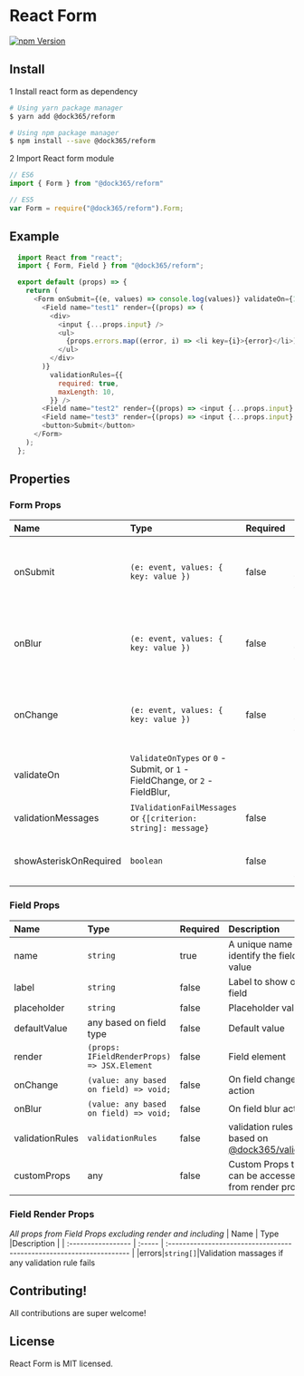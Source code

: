 # React Form
<!-- [![Build Status](https://travis-ci.org/dock365/reform.svg?branch=master)](https://travis-ci.org/dock365/reform) -->
[![npm Version](https://img.shields.io/npm/v/@dock365/reform.svg)](https://www.npmjs.com/package/@dock365/reform)


## Install
1 Install react form as dependency
  ```bash
  # Using yarn package manager
  $ yarn add @dock365/reform

  # Using npm package manager
  $ npm install --save @dock365/reform
  ```
2 Import React form module
  ```javascript
  // ES6
  import { Form } from "@dock365/reform"

  // ES5
  var Form = require("@dock365/reform").Form;
  ```
## Example

```javascript
  import React from "react";
  import { Form, Field } from "@dock365/reform";

  export default (props) => {
    return (
      <Form onSubmit={(e, values) => console.log(values)} validateOn={1}>
        <Field name="test1" render={(props) => (
          <div>
            <input {...props.input} />
            <ul>
              {props.errors.map((error, i) => <li key={i}>{error}</li>)}
            </ul>
          </div>
        )}
          validationRules={{
            required: true,
            maxLength: 10,
          }} />
        <Field name="test2" render={(props) => <input {...props.input} />} />
        <Field name="test3" render={(props) => <input {...props.input} />} />
        <button>Submit</button>
      </Form>
    );
  };
```

## Properties
### Form Props
| Name               | Type   | Required           |Description                                                          |
| :----------------- | :----- | :----------------- | :------------------------------------------------------------------- |
|onSubmit|`(e: event, values: { key: value })`| false |Return complete values in the field on form submit |
|onBlur|`(e: event, values: { key: value })`| false |Return complete values in the field on form field blur |
|onChange|`(e: event, values: { key: value })`| false |Return complete values in the field on form field blur |
|validateOn|`ValidateOnTypes` or `0` - Submit, or `1` - FieldChange, or `2` - FieldBlur,| | |
|validationMessages|`IValidationFailMessages` or `{[criterion: string]: message}`|false|custom validation messages|
|showAsteriskOnRequired|`boolean`|false | Show asterisk (`*`) on required field labels |

### Field Props
| Name               | Type   | Required           |Description                                                          |
| :----------------- | :----- | :----------------- | :------------------------------------------------------------------- |
|name|`string`|true|A unique name to identify the field and value|
|label|`string`|false|Label to show on field|
|placeholder|`string`|false|Placeholder value|
|defaultValue|any based on field type|false|Default value|
|render| `(props: IFieldRenderProps) => JSX.Element`|false|Field element
|onChange|`(value: any based on field) => void;`|false|On field change action|
|onBlur|`(value: any based on field) => void;`|false|On field blur action|
|validationRules|`validationRules`|false|validation rules based on [@dock365/validator](https://www.npmjs.com/package/@dock365/validator)|
|customProps|any|false|Custom Props that can be accessed from render props|

### Field Render Props
*All props from Field Props excluding render and including*
| Name               | Type   |Description                                                          |
| :----------------- | :----- | :------------------------------------------------------------------- |
|errors|`string[]`|Validation massages if any validation rule fails
## Contributing!
All contributions are super welcome!


## License

React Form is MIT licensed.